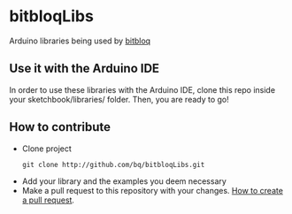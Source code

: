 # bitbloqLibs
Arduino libraries being used by [bitbloq](http://bitbloq.bq.com)

Use it with the Arduino IDE
---------------
In order to use these libraries with the Arduino IDE, clone this repo inside your sketchbook/libraries/ folder. Then, you are ready to go!

## How to contribute

- Clone project
   ```
   git clone http://github.com/bq/bitbloqLibs.git
   ```
- Add your library and the examples you deem necessary
- Make a pull request to this repository with your changes.  [How to create a pull request](https://help.github.com/articles/creating-a-pull-request/).
